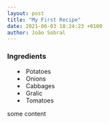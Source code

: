 ```yaml
---
layout: post
title: "My First Recipe"
date: 2021-06-03 18:24:23 +0100
author: João Sobral
---
```


<h3> Ingredients </h3>
<ul class="list" style="list-style:inside">
    <li>Potatoes</li>
    <li>Onions</li>
    <li>Cabbages</li>
    <li>Gralic</li>
    <li>Tomatoes</li>
</ul>

some content
